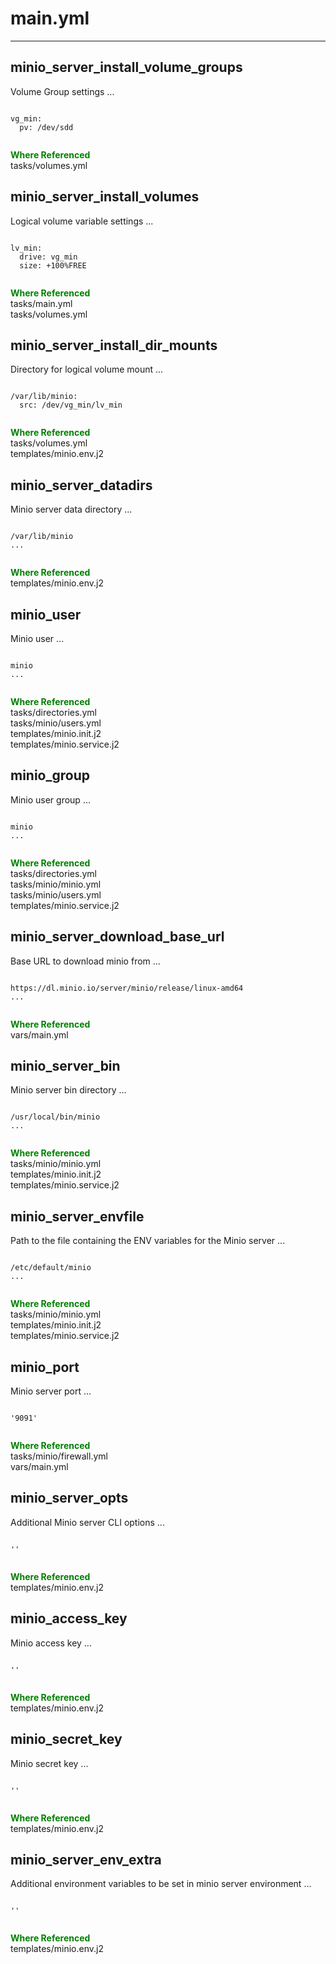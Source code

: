 



# main.yml
  
---
## minio_server_install_volume_groups


Volume Group settings
...
  
```

vg_min:
  pv: /dev/sdd
  
```  
**<font color="green">Where Referenced</font>**  
tasks/volumes.yml
## minio_server_install_volumes


Logical volume variable settings
...
  
```

lv_min:
  drive: vg_min
  size: +100%FREE
  
```  
**<font color="green">Where Referenced</font>**  
tasks/main.yml  
tasks/volumes.yml
## minio_server_install_dir_mounts


Directory for logical volume mount
...
  
```

/var/lib/minio:
  src: /dev/vg_min/lv_min
  
```  
**<font color="green">Where Referenced</font>**  
tasks/volumes.yml  
templates/minio.env.j2
## minio_server_datadirs


Minio server data directory
...
  
```

/var/lib/minio
...
  
```  
**<font color="green">Where Referenced</font>**  
templates/minio.env.j2
## minio_user


Minio user
...
  
```

minio
...
  
```  
**<font color="green">Where Referenced</font>**  
tasks/directories.yml  
tasks/minio/users.yml  
templates/minio.init.j2  
templates/minio.service.j2
## minio_group


Minio user group
...
  
```

minio
...
  
```  
**<font color="green">Where Referenced</font>**  
tasks/directories.yml  
tasks/minio/minio.yml  
tasks/minio/users.yml  
templates/minio.service.j2
## minio_server_download_base_url


Base URL to download minio from
...
  
```

https://dl.minio.io/server/minio/release/linux-amd64
...
  
```  
**<font color="green">Where Referenced</font>**  
vars/main.yml
## minio_server_bin


Minio server bin directory
...
  
```

/usr/local/bin/minio
...
  
```  
**<font color="green">Where Referenced</font>**  
tasks/minio/minio.yml  
templates/minio.init.j2  
templates/minio.service.j2
## minio_server_envfile


Path to the file containing the ENV variables for the Minio server
...
  
```

/etc/default/minio
...
  
```  
**<font color="green">Where Referenced</font>**  
tasks/minio/minio.yml  
templates/minio.init.j2  
templates/minio.service.j2
## minio_port


Minio server port
...
  
```

'9091'
  
```  
**<font color="green">Where Referenced</font>**  
tasks/minio/firewall.yml  
vars/main.yml
## minio_server_opts


Additional Minio server CLI options
...
  
```

''
  
```  
**<font color="green">Where Referenced</font>**  
templates/minio.env.j2
## minio_access_key


Minio access key
...
  
```

''
  
```  
**<font color="green">Where Referenced</font>**  
templates/minio.env.j2
## minio_secret_key


Minio secret key
...
  
```

''
  
```  
**<font color="green">Where Referenced</font>**  
templates/minio.env.j2
## minio_server_env_extra


Additional environment variables to be set in minio server environment
...
  
```

''
  
```  
**<font color="green">Where Referenced</font>**  
templates/minio.env.j2